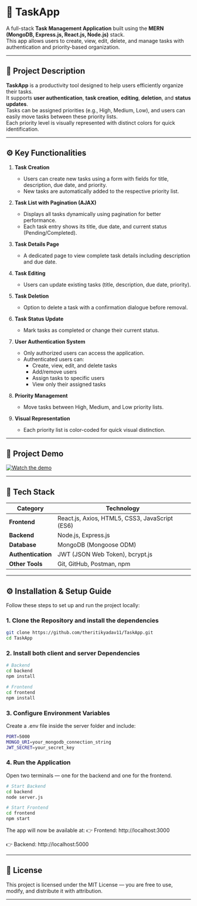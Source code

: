# 📝 TaskApp

A full-stack **Task Management Application** built using the **MERN (MongoDB, Express.js, React.js, Node.js)** stack.  
This app allows users to create, view, edit, delete, and manage tasks with authentication and priority-based organization.

---

## 🚀 Project Description

**TaskApp** is a productivity tool designed to help users efficiently organize their tasks.  
It supports **user authentication**, **task creation**, **editing**, **deletion**, and **status updates**.  
Tasks can be assigned priorities (e.g., High, Medium, Low), and users can easily move tasks between these priority lists.  
Each priority level is visually represented with distinct colors for quick identification.

---

## ⚙️ Key Functionalities

1. **Task Creation**

   - Users can create new tasks using a form with fields for title, description, due date, and priority.
   - New tasks are automatically added to the respective priority list.

2. **Task List with Pagination (AJAX)**

   - Displays all tasks dynamically using pagination for better performance.
   - Each task entry shows its title, due date, and current status (Pending/Completed).

3. **Task Details Page**

   - A dedicated page to view complete task details including description and due date.

4. **Task Editing**

   - Users can update existing tasks (title, description, due date, priority).

5. **Task Deletion**

   - Option to delete a task with a confirmation dialogue before removal.

6. **Task Status Update**

   - Mark tasks as completed or change their current status.

7. **User Authentication System**

   - Only authorized users can access the application.
   - Authenticated users can:
     - Create, view, edit, and delete tasks
     - Add/remove users
     - Assign tasks to specific users
     - View only their assigned tasks

8. **Priority Management**

   - Move tasks between High, Medium, and Low priority lists.

9. **Visual Representation**
   - Each priority list is color-coded for quick visual distinction.

---

## 🎥 Project Demo

[![Watch the demo](path/to/your-thumbnail-image.png)](https://www.loom.com/share/53ee47a1f97b4acbad615f33eed35287?sid=e3bec0b8-6861-4a9e-8fda-6899d49866ef)

---

## 🧩 Tech Stack

| Category           | Technology                                     |
| ------------------ | ---------------------------------------------- |
| **Frontend**       | React.js, Axios, HTML5, CSS3, JavaScript (ES6) |
| **Backend**        | Node.js, Express.js                            |
| **Database**       | MongoDB (Mongoose ODM)                         |
| **Authentication** | JWT (JSON Web Token), bcrypt.js                |
| **Other Tools**    | Git, GitHub, Postman, npm                      |

---

## ⚙️ Installation & Setup Guide

Follow these steps to set up and run the project locally:

### 1. Clone the Repository and install the dependencies

```bash
git clone https://github.com/theritikyadav11/TaskApp.git
cd TaskApp
```

### 2. Install both client and server Dependencies

```bash
# Backend
cd backend
npm install

# Frontend
cd frontend
npm install
```

### 3. Configure Environment Variables

Create a .env file inside the server folder and include:

```bash
PORT=5000
MONGO_URI=your_mongodb_connection_string
JWT_SECRET=your_secret_key
```

### 4. Run the Application

Open two terminals — one for the backend and one for the frontend.

```bash
# Start Backend
cd backend
node server.js

# Start Frontend
cd frontend
npm start
```

The app will now be available at:
👉 Frontend: http://localhost:3000

👉 Backend: http://localhost:5000

---

## 📜 License

This project is licensed under the MIT License — you are free to use, modify, and distribute it with attribution.

---

